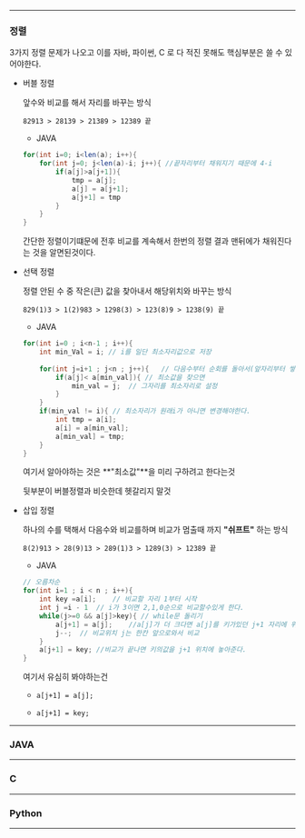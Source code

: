 -----------

### 정렬

3가지 정렬 문제가 나오고 이를 자바, 파이썬, C 로 다 적진 못해도 핵심부분은 쓸 수 있어야한다.

- 버블 정렬

  앞수와 비교를 해서 자리를 바꾸는 방식

  ```
  82913 > 28139 > 21389 > 12389 끝
  ```

  

  - JAVA

  ```java
  for(int i=0; i<len(a); i++){
      for(int j=0; j<len(a)-i; j++){ //끝자리부터 채워지기 때문에 4-i
          if(a[j]>a[j+1]){
              tmp = a[j];
              a[j] = a[j+1];
              a[j+1] = tmp
          }
      }
  }
  ```

  간단한 정렬이기떄문에 전후 비교를 계속해서 한번의 정렬 결과 맨뒤에가 채워진다는 것을 알면된것이다.



- 선택 정렬

  정렬 안된 수 중 작은(큰) 값을 찾아내서 해당위치와 바꾸는 방식 

  ```
  829(1)3 > 1(2)983 > 1298(3) > 123(8)9 > 1238(9) 끝
  ```

  

  - JAVA

  ```java
  for(int i=0 ; i<n-1 ; i++){
      int min_Val = i; // i를 일단 최소자리값으로 저장
      
      for(int j=i+1 ; j<n ; j++){	// 다음수부터 순회를 돌아서(앞자리부터 쌓이기때문) 
          if(a[j]< a[min_val]){ // 최소값을 찾으면 
              min_val = j;	// 그자리를 최소자리로 설정
          }
      }
      if(min_val != i){	// 최소자리가 원래i가 아니면 변경해야한다.
          int tmp = a[i];
          a[i] = a[min_val];
          a[min_val] = tmp;
      }
  }
  ```

  여기서 알아야하는 것은 **"최소값"**을 미리 구하려고 한다는것

  뒷부분이 버블정렬과 비슷한데 헷갈리지 말것

  

- 삽입 정렬

  하나의 수를 택해서 다음수와 비교를하며 비교가 멈출때 까지 **"쉬프트"** 하는 방식

  ```
  8(2)913 > 28(9)13 > 289(1)3 > 1289(3) > 12389 끝
  ```

  

  - JAVA

  ```java
  // 오름차순
  for(int i=1 ; i < n ; i++){
      int key =a[i];	// 비교할 자리 1부터 시작
      int j =i - 1	// i가 3이면 2,1,0순으로 비교할수있게 한다.
      while(j>=0 && a[j]>key){ // while문 돌리기
          a[j+1] = a[j];	//a[j]가 더 크다면 a[j]를 키가있던 j+1 자리에 위치시킨다.
          j--;	// 비교위치 j는 한칸 앞으로와서 비교
      }
      a[j+1] = key; //비교가 끝나면 키의값을 j+1 위치에 놓아준다.
  }
  ```

  여기서 유심히 봐야하는건 

  - `a[j+1] = a[j];`

  - `a[j+1] = key;` 



------------

### JAVA





-------

### C





------------

### Python





-------------

